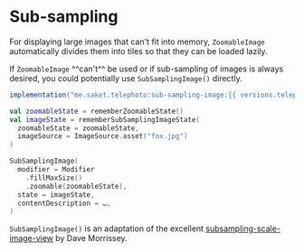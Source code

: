 # Sub-sampling

For displaying large images that can't fit into memory, `ZoomableImage` automatically divides them into tiles so that they can be loaded lazily.

If `ZoomableImage` ^^can't^^ be used or if sub-sampling of images is always desired, you could potentially use `SubSamplingImage()` directly.

```groovy
implementation("me.saket.telephoto:sub-sampling-image:{{ versions.telephoto }}")
```

```kotlin
val zoomableState = rememberZoomableState()
val imageState = rememberSubSamplingImageState(
  zoomableState = zoomableState,
  imageSource = ImageSource.asset("fox.jpg")
)

SubSamplingImage(
  modifier = Modifier
    .fillMaxSize()
    .zoomable(zoomableState),
  state = imageState,
  contentDescription = …,
)
```

`SubSamplingImage()` is an adaptation of the excellent [subsampling-scale-image-view](https://github.com/davemorrissey/subsampling-scale-image-view) by Dave Morrissey.
